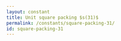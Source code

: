 ```yaml
---
layout: constant
title: Unit square packing $s(31)$
permalink: /constants/square-packing-31/
id: square-packing-31
---
```

